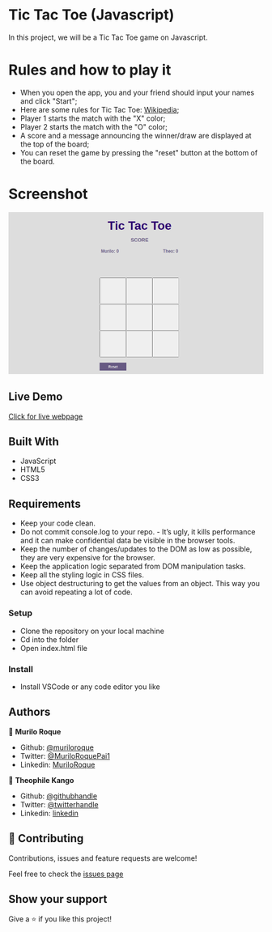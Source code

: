 # Tic Tac Toe (Javascript)
In this project, we will be a Tic Tac Toe game on Javascript.

# Rules and how to play it

- When you open the app, you and your friend should input your names and click "Start";
- Here are some rules for Tic Tac Toe: [Wikipedia](https://en.wikipedia.org/wiki/Tic-tac-toe);
- Player 1 starts the match with the "X" color;
- Player 2 starts the match with the "O" color;
- A score and a message announcing the winner/draw are displayed at the top of the board;
- You can reset the game by pressing the "reset" button at the bottom of the board.

# Screenshot

![Home page](images/tictactoe.png)

## Live Demo

[Click for live webpage](https://raw.githack.com/Theophile-Kango/js_tic_tac_toe/feature/index.html)

## Built With

- JavaScript
- HTML5 
- CSS3

## Requirements

- Keep your code clean.
- Do not commit console.log to your repo. - It’s ugly, it kills performance and it can make confidential data be visible in the browser tools.
- Keep the number of changes/updates to the DOM as low as possible, they are very expensive for the browser.
- Keep the application logic separated from DOM manipulation tasks.
- Keep all the styling logic in CSS files.
- Use object destructuring to get the values from an object. This way you can avoid repeating a lot of code.

### Setup

- Clone the repository on your local machine
- Cd into the folder
- Open index.html file

### Install

- Install VSCode or any code editor you like

## Authors

👤 **Murilo Roque**

- Github: [@muriloroque](https://github.com/MuriloRoque)
- Twitter: [@MuriloRoquePai1](https://twitter.com/MuriloRoquePai1)
- Linkedin: [MuriloRoque](https://www.linkedin.com/in/murilo-roque-b1268741/)

👤 **Theophile Kango**

- Github: [@githubhandle](https://github.com/Theophile-Kango)
- Twitter: [@twitterhandle](https://twitter.com/Theophadh)
- Linkedin: [linkedin](https://www.linkedin.com/in/theophile-kango-b6b580194/)

## 🤝 Contributing

Contributions, issues and feature requests are welcome!

Feel free to check the [issues page](https://github.com/MuriloRoque/library/issues)
## Show your support

Give a ⭐️ if you like this project!
